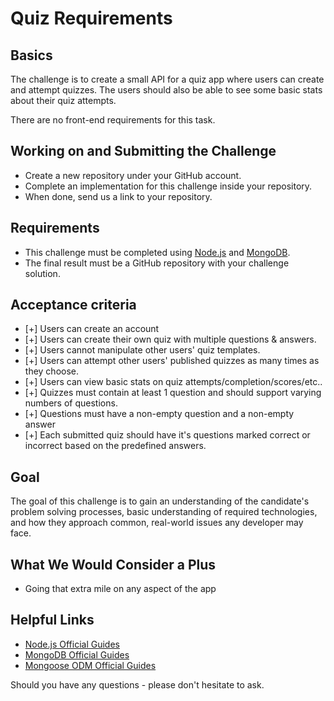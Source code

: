 # Quiz Requirements

## Basics
The challenge is to create a small API for a quiz app where users can create and attempt quizzes. The users should also be able to see some basic stats about their quiz attempts.

There are no front-end requirements for this task.


## Working on and Submitting the Challenge
  - Create a new repository under your GitHub account.
  - Complete an implementation for this challenge inside your repository.
  - When done, send us a link to your repository.


## Requirements
  - This challenge must be completed using [Node.js](https://nodejs.org) and [MongoDB](https://www.mongodb.com/).
  - The final result must be a GitHub repository with your challenge solution.


## Acceptance criteria
  - [+] Users can create an account
  - [+] Users can create their own quiz with multiple questions & answers.
  - [+] Users cannot manipulate other users' quiz templates.
  - [+] Users can attempt other users' published quizzes as many times as they choose.
  - [+] Users can view basic stats on quiz attempts/completion/scores/etc..
  - [+] Quizzes must contain at least 1 question and should support varying numbers of questions.
  - [+] Questions must have a non-empty question and a non-empty answer
  - [+] Each submitted quiz should have it's questions marked correct or incorrect based on the predefined answers.


## Goal
The goal of this challenge is to gain an understanding of the candidate's problem solving processes, basic understanding of required technologies, and how they approach common, real-world issues any developer may face.


## What We Would Consider a Plus
- Going that extra mile on any aspect of the app


## Helpful Links
 - [Node.js Official Guides](https://nodejs.org/en/docs/guides/)
 - [MongoDB Official Guides](https://docs.mongodb.com/guides/)
 - [Mongoose ODM Official Guides](https://mongoosejs.com/docs/index.html)


Should you have any questions - please don't hesitate to ask.